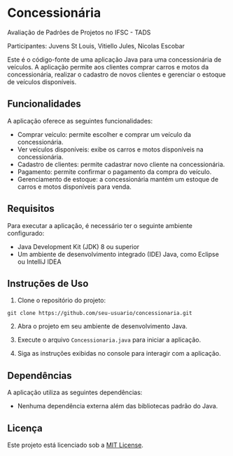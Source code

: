 # Concessionária

Avaliação de Padrões de Projetos no IFSC - TADS

Participantes: Juvens St Louis, Vitiello Jules, Nicolas Escobar

Este é o código-fonte de uma aplicação Java para uma concessionária de veículos. A aplicação permite aos clientes comprar carros e motos da concessionária, realizar o cadastro de novos clientes e gerenciar o estoque de veículos disponíveis.

## Funcionalidades

A aplicação oferece as seguintes funcionalidades:

- Comprar veículo: permite escolher e comprar um veículo da concessionária.
- Ver veículos disponíveis: exibe os carros e motos disponíveis na concessionária.
- Cadastro de clientes: permite cadastrar novo cliente na concessionária.
- Pagamento: permite confirmar o pagamento da compra do veículo.
- Gerenciamento de estoque: a concessionária mantém um estoque de carros e motos disponíveis para venda.

## Requisitos

Para executar a aplicação, é necessário ter o seguinte ambiente configurado:

- Java Development Kit (JDK) 8 ou superior
- Um ambiente de desenvolvimento integrado (IDE) Java, como Eclipse ou IntelliJ IDEA

## Instruções de Uso

1. Clone o repositório do projeto:

```
git clone https://github.com/seu-usuario/concessionaria.git
```

2. Abra o projeto em seu ambiente de desenvolvimento Java.

3. Execute o arquivo `Concessionaria.java` para iniciar a aplicação.

4. Siga as instruções exibidas no console para interagir com a aplicação.

## Dependências

A aplicação utiliza as seguintes dependências:

- Nenhuma dependência externa além das bibliotecas padrão do Java.

## Licença

Este projeto está licenciado sob a [MIT License](LICENSE).
